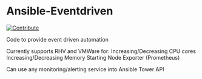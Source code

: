 # Ansible-Eventdriven
[![Contribute](https://www.eclipse.org/che/contribute.svg)](https://devspaces.apps.hypershift.shadowman.dev/#https://github.com/shadowman-lab/Ansible-Eventdriven)

Code to provide event driven automation

Currently supports RHV and VMWare for:
Increasing/Decreasing CPU cores
Increasing/Decreasing Memory
Starting Node Exporter (Prometheus)

Can use any monitoring/alerting service into Ansible Tower API
